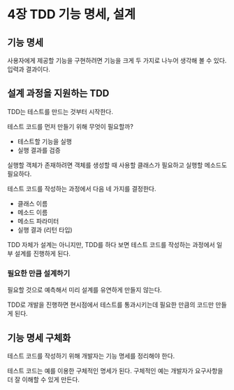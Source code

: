 # 4장 TDD 기능 명세, 설계

## 기능 명세

사용자에게 제공할 기능을 구현하려면 기능을 크게 두 가지로 나누어 생각해 볼 수 있다.  
입력과 결과이다.

## 설계 과정을 지원하는 TDD

TDD는 테스트를 만드는 것부터 시작한다.  

테스트 코드를 먼저 만들기 위해 무엇이 필요할까?  
* 테스트할 기능을 실행
* 실행 결과를 검증

실행할 객체가 존재하려면 객체를 생성할 때 사용할 클래스가 필요하고 실행할 메소드도 필요하다.

테스트 코드를 작성하는 과정에서 다음 네 가지를 결정한다.
* 클래스 이름
* 메소드 이름
* 메소드 파라미터
* 실행 결과 (리턴 타입)

TDD 자체가 설계는 아니지만, TDD를 하다 보면 테스트 코드를 작성하는 과정에서 일부 설계를 진행하게 된다.

### 필요한 만큼 설계하기

필요할 것으로 예측해서 미리 설계를 유연하게 만들지 않는다.

TDD로 개발을 진행하면 현시점에서 테스트를 통과시키는데 필요한 만큼의 코드만 만들게 된다.

## 기능 명세 구체화

테스트 코드를 작성하기 위해 개발자는 기능 명세를 정리해야 한다.

테스트 코드는 예를 이용한 구체적인 명세가 된다. 구체적인 예는 개발자가 요구사항을 더 잘 이해할 수 있게 만든다.